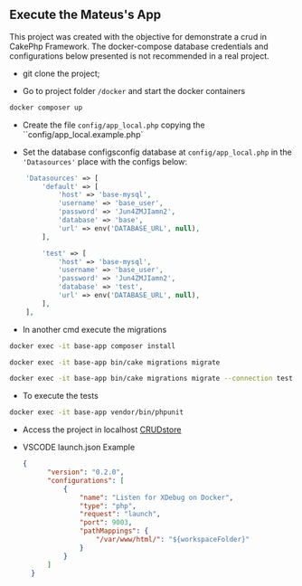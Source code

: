 ## Execute the Mateus's App

This project was created with the objective for demonstrate a crud in CakePhp Framework. The docker-compose database credentials and configurations below presented is not recommended in a real project.

- git clone the project;

- Go to project folder `/docker` and start the docker containers
```bash
docker composer up
```

- Create the file `config/app_local.php` copying the ``config/app_local.example.php`

- Set the database configsconfig database at `config/app_local.php` in the `'Datasources'` place with the configs below:
```php
    'Datasources' => [
        'default' => [
            'host' => 'base-mysql',
            'username' => 'base_user',
            'password' => 'Jun4ZMJIamn2',
            'database' => 'base',
            'url' => env('DATABASE_URL', null),
        ],

        'test' => [
            'host' => 'base-mysql',
            'username' => 'base_user',
            'password' => 'Jun4ZMJIamn2',
            'database' => 'test',
            'url' => env('DATABASE_URL', null),
        ],
    ],
```

- In another cmd execute the migrations
```bash
docker exec -it base-app composer install
```
```bash
docker exec -it base-app bin/cake migrations migrate
```
```bash
docker exec -it base-app bin/cake migrations migrate --connection test
```

- To execute the tests
```bash
docker exec -it base-app vendor/bin/phpunit
```

- Access the project in localhost [CRUDstore](http://localhost:8084)

- VSCODE launch.json Example
  ```JSON
  {
        "version": "0.2.0",
        "configurations": [
            {
                "name": "Listen for XDebug on Docker",
                "type": "php",
                "request": "launch",
                "port": 9003,
                "pathMappings": {
                    "/var/www/html/": "${workspaceFolder}"
                }
            }
        ]
    }
  ```
